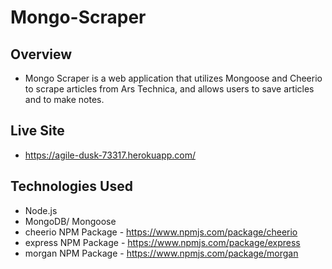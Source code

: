 # Mongo-Scraper

## Overview
- Mongo Scraper is a web application that utilizes Mongoose and Cheerio to scrape articles from Ars Technica, and allows users to save articles and to make notes.

## Live Site
- https://agile-dusk-73317.herokuapp.com/

## Technologies Used
- Node.js
- MongoDB/ Mongoose
- cheerio NPM Package - https://www.npmjs.com/package/cheerio
- express NPM Package - https://www.npmjs.com/package/express
- morgan NPM Package - https://www.npmjs.com/package/morgan

